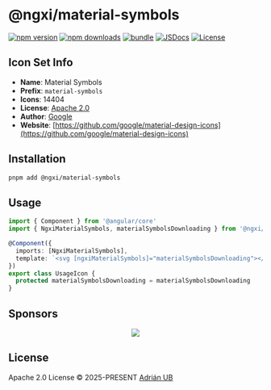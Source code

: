 # @ngxi/material-symbols

[![npm version][npm-version-src]][npm-version-href]
[![npm downloads][npm-downloads-src]][npm-downloads-href]
[![bundle][bundle-src]][bundle-href]
[![JSDocs][jsdocs-src]][jsdocs-href]
[![License][license-src]][license-href]

## Icon Set Info

- **Name**: Material Symbols
- **Prefix**: `material-symbols`
- **Icons**: 14404
- **License**: [Apache 2.0](https://github.com/google/material-design-icons/blob/master/LICENSE)
- **Author**: [Google](https://github.com/google/material-design-icons)
- **Website**: [https://github.com/google/material-design-icons](https://github.com/google/material-design-icons)

## Installation

```sh
pnpm add @ngxi/material-symbols
```

## Usage

```ts
import { Component } from '@angular/core'
import { NgxiMaterialSymbols, materialSymbolsDownloading } from '@ngxi/material-symbols'

@Component({
  imports: [NgxiMaterialSymbols],
  template: `<svg [ngxiMaterialSymbols]="materialSymbolsDownloading"></svg>`
})
export class UsageIcon {
  protected materialSymbolsDownloading = materialSymbolsDownloading
}
```

## Sponsors

<p align="center">
  <a href="https://cdn.jsdelivr.net/gh/adrian-ub/static/sponsors.svg">
    <img src='https://cdn.jsdelivr.net/gh/adrian-ub/static/sponsors.svg'/>
  </a>
</p>

## License

Apache 2.0 License © 2025-PRESENT [Adrián UB](https://github.com/adrian-ub)

<!-- Badges -->

[npm-version-src]: https://img.shields.io/npm/v/@ngxi/material-symbols?style=flat&colorA=080f12&colorB=1fa669
[npm-version-href]: https://npmjs.com/package/@ngxi/material-symbols
[npm-downloads-src]: https://img.shields.io/npm/dm/@ngxi/material-symbols?style=flat&colorA=080f12&colorB=1fa669
[npm-downloads-href]: https://npmjs.com/package/@ngxi/material-symbols
[bundle-src]: https://img.shields.io/bundlephobia/minzip/@ngxi/material-symbols?style=flat&colorA=080f12&colorB=1fa669&label=minzip
[bundle-href]: https://bundlephobia.com/result?p=@ngxi/material-symbols
[license-src]: https://img.shields.io/npm/l/@ngxi/material-symbols?style=flat&colorA=080f12&colorB=1fa669
[license-href]: https://github.com/adrian-ub/ngxi/blob/main/LICENSE
[jsdocs-src]: https://img.shields.io/badge/jsdocs-reference-080f12?style=flat&colorA=080f12&colorB=1fa669
[jsdocs-href]: https://www.jsdocs.io/package/@ngxi/material-symbols
